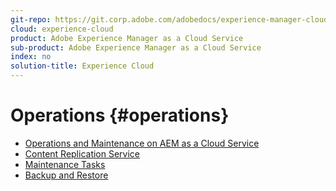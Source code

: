 ```yaml
---
git-repo: https://git.corp.adobe.com/adobedocs/experience-manager-cloud-service.en
cloud: experience-cloud
product: Adobe Experience Manager as a Cloud Service
sub-product: Adobe Experience Manager as a Cloud Service
index: no
solution-title: Experience Cloud
---
```


# Operations {#operations}

+ [Operations and Maintenance on AEM as a Cloud Service](home.md)
+ [Content Replication Service](/help/operations/replication.md)
+ [Maintenance Tasks](/help/operations/maintenance.md)
+ [Backup and Restore](/help/operations/backup.md)
